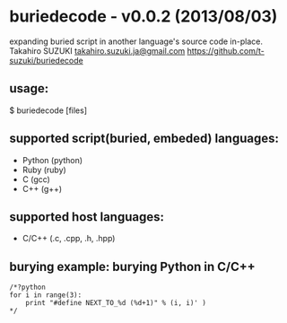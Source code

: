 buriedecode - v0.0.2 (2013/08/03)
=================================
  expanding buried script in another language's source code in-place.
  Takahiro SUZUKI <takahiro.suzuki.ja@gmail.com>
  https://github.com/t-suzuki/buriedecode

usage:
------
  $ buriedecode [files]

supported script(buried, embeded) languages:
--------------------------------------------
  - Python (python)
  - Ruby (ruby)
  - C (gcc)
  - C++ (g++)

supported host languages:
-------------------------
  - C/C++ (.c, .cpp, .h, .hpp)

burying example: burying Python in C/C++
----------------------------------------
    /*?python
    for i in range(3):
        print "#define NEXT_TO_%d (%d+1)" % (i, i)' )
    */

